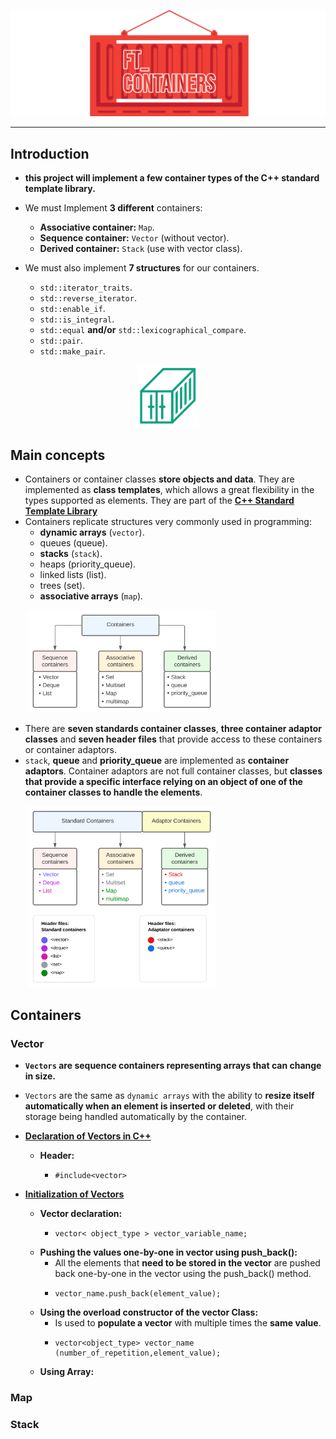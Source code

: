 ![img/conta.png](img/conta.png)

---
## Introduction


* **this project will implement a few container types of the C++ standard template library.**
* We must Implement **3 different** containers:
  * **Associative container:** `Map`.
  * **Sequence container:** `Vector` (without vector<bool>).
  * **Derived container:** `Stack` (use with vector class).


* We must also implement **7 structures** for our containers.
  * `std::iterator_traits`.
  * `std::reverse_iterator`.
  * `std::enable_if`.
  * `std::is_integral`.
  * `std::equal` **and/or** `std::lexicographical_compare`.
  * `std::pair`.
  * `std::make_pair`.

<p align="center">
  <img src="img/cargo.png" width="100">
</p>

## Main concepts

* Containers or container classes **store objects and data**. They are implemented as **class templates**, which allows a 
great flexibility in the types supported as elements. They are part of the 
[**C++ Standard Template Library**](https://github.com/0xCAF3D0OD/CPP/tree/main/module_08)
* Containers replicate structures very commonly used in programming:
  * **dynamic arrays** (`vector`).
  * queues (queue).
  * **stacks** (`stack`).
  * heaps (priority_queue).
  * linked lists (list).
  * trees (set).
  * **associative arrays** (`map`).


&nbsp;&nbsp;&nbsp;&nbsp;&nbsp;&nbsp;
[<img src="img/containers.svg" width="300">]("img/containers.svg")

* There are **seven standards container classes**, **three container adaptor classes** and **seven header files**
that provide access to these containers or container adaptors.
* `stack`, **queue** and **priority_queue** are implemented as **container adaptors**. Container adaptors are not full container
  classes, but **classes that provide a specific interface relying on an object of one of the container classes to handle
  the elements**.

&nbsp;&nbsp;&nbsp;&nbsp;&nbsp;&nbsp;
[<img src="img/containers_header_file.svg" width="300">]("img/containers_header_file.svg")

## Containers

### Vector
* **`Vectors` are sequence containers representing arrays that can change in size.**
* `Vectors` are the same as `dynamic arrays` with the ability to **resize itself automatically when an element is inserted 
or deleted**, with their storage being handled automatically by the container.

* **[Declaration of Vectors in C++](https://www.mygreatlearning.com/blog/vectors-in-c/)**

  * **Header:** 
    * ````
      #include<vector>
      ````

* **[Initialization of Vectors](https://www.mygreatlearning.com/blog/vectors-in-c/)**
  * **Vector declaration:**
    * ````
      vector< object_type > vector_variable_name;
      ````
  * **Pushing the values one-by-one in vector using push_back():**
    * All the elements that **need to be stored in the vector** are pushed back one-by-one in the vector using the 
    push_back() method.
    * ````
      vector_name.push_back(element_value);
      ````
  * **Using the overload constructor of the vector Class:**
    * Is used to **populate a vector** with multiple times the **same value**.
    * ````
      vector<object_type> vector_name (number_of_repetition,element_value);
      ````
  * **Using Array:**
### Map
### Stack
